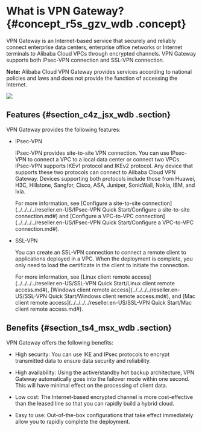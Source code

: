 # What is VPN Gateway? {#concept_r5s_gzv_wdb .concept}

VPN Gateway is an Internet-based service that securely and reliably connect enterprise data centers, enterprise office networks or Internet terminals to Alibaba Cloud VPCs through encrypted channels. VPN Gateway supports both IPsec-VPN connection and SSL-VPN connection.

**Note:** Alibaba Cloud VPN Gateway provides services according to national policies and laws and does not provide the function of accessing the Internet.

![](http://static-aliyun-doc.oss-cn-hangzhou.aliyuncs.com/assets/img/13346/15434964156217_en-US.png)

## Features {#section_c4z_jsx_wdb .section}

VPN Gateway provides the following features:

-   IPsec-VPN

    IPsec-VPN provides site-to-site VPN connection. You can use IPsec-VPN to connect a VPC to a local data center or connect two VPCs. IPsec-VPN supports IKEv1 protocol and IKEv2 protocol. Any device that supports these two protocols can connect to Alibaba Cloud VPN Gateway. Devices supporting both protocols include those from Huawei, H3C, Hillstone, Sangfor, Cisco, ASA, Juniper, SonicWall, Nokia, IBM, and Ixia.

    For more information, see [Configure a site-to-site connection](../../../../reseller.en-US/IPsec-VPN Quick Start/Configure a site-to-site connection.md#) and [Configure a VPC-to-VPC connection](../../../../reseller.en-US/IPsec-VPN Quick Start/Configure a VPC-to-VPC connection.md#).

-   SSL-VPN

    You can create an SSL-VPN connection to connect a remote client to applications deployed in a VPC. When the deployment is complete, you only need to load the certificate in the client to initiate the connection.

    For more information, see [Linux client remote access](../../../../reseller.en-US/SSL-VPN Quick Start/Linux client remote access.md#), [Windows client remote access](../../../../reseller.en-US/SSL-VPN Quick Start/Windows client remote access.md#), and [Mac client remote access](../../../../reseller.en-US/SSL-VPN Quick Start/Mac client remote access.md#).


## Benefits {#section_ts4_msx_wdb .section}

VPN Gateway offers the following benefits:

-   High security: You can use IKE and IPsec protocols to encrypt transmitted data to ensure data security and reliability.

-   High availability: Using the active/standby hot backup architecture, VPN Gateway automatically goes into the failover mode within one second. This will have minimal effect on the processing of client data.

-   Low cost: The Internet-based encrypted channel is more cost-effective than the leased line so that you can rapidly build a hybrid cloud.

-   Easy to use: Out-of-the-box configurations that take effect immediately allow you to rapidly complete the deployment.


